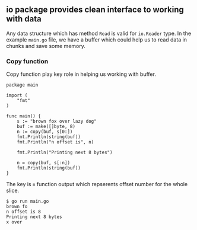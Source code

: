 ## io package provides clean interface to working with data
Any data structure which has method `Read` is valid for `io.Reader` type. In the example `main.go` file, we have a buffer which could help us to read data in chunks and save some memory.

### Copy function
Copy function play key role in helping us working with buffer.
```
package main

import (
    "fmt"
)

func main() {
    s := "brown fox over lazy dog"
    buf := make([]byte, 8)
    n := copy(buf, s[0:])
    fmt.Println(string(buf))
    fmt.Println("n offset is", n)

    fmt.Println("Printing next 8 bytes")

    n = copy(buf, s[:n])
    fmt.Println(string(buf))
}
```
The key is `n` function output which repserents offset number for the whole slice.
```
$ go run main.go
brown fo
n offset is 8
Printing next 8 bytes
x over
```
